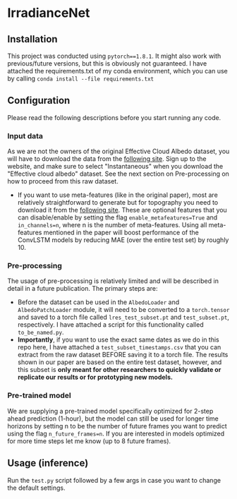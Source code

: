 # IrradianceNet


## Installation
This project was conducted using `pytorch==1.8.1`. It might also work with previous/future versions, but this is obviously not guaranteed.
I have attached the requirements.txt of my conda environment, which you can use by calling `conda install --file requirements.txt`

## Configuration
Please read the following descriptions before you start running any code.

### Input data
As we are not the owners of the original Effective Cloud Albedo dataset, you will have to download the data from the [following site](https://wui.cmsaf.eu/safira/action/viewDoiDetails?acronym=SARAH_V002_01). Sign up to the website, and make sure to select "Instantaneous" when you download the "Effective cloud albedo" dataset. See the next section on Pre-processing on how to proceed from this raw dataset.

- If you want to use meta-features (like in the original paper), most are relatively straightforward to generate but for topography you need to download it from the [following site](google.com). These are optional features that you can disable/enable by setting the flag `enable_metafeatures=True` and `in_channels=n`, where n is the number of meta-features. Using all meta-features mentioned in the paper will boost performance of the ConvLSTM models by reducing MAE (over the entire test set) by roughly 10. 

### Pre-processing
The usage of pre-processing is relatively limited and will be described in detail in a future publication. The primary steps are:
- Before the dataset can be used in the `AlbedoLoader` and `AlbedoPatchLoader` module, it will need to be converted to a `torch.tensor` and saved to a torch file called `lres_test_subset.pt` and `test_subset.pt`, respectively. I have attached a script for this functionality called `to_be_named.py`.
- **Importantly**, if you want to use the exact same dates as we do in this repo here, I have attached a `test_subset_timestamps.csv` that you can extract from the raw dataset BEFORE saving it to a torch file. The results shown in our paper are based on the entire test dataset, however, and this subset is **only meant for other researchers to quickly validate or replicate our results or for prototyping new models.**

### Pre-trained model
We are supplying a pre-trained model specifically optimized for 2-step ahead prediction (1-hour), but the model can still be used for longer time horizons by setting n to be the number of future frames you want to predict using the flag `n_future_frames=n`. If you are interested in models optimized for more time steps let me know (up to 8 future frames).

## Usage (inference)

Run the `test.py` script followed by a few args in case you want to change the default settings.
